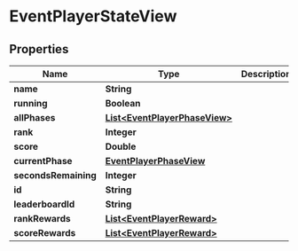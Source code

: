 

# EventPlayerStateView


## Properties

| Name | Type | Description | Notes |
|------------ | ------------- | ------------- | -------------|
|**name** | **String** |  |  [optional] |
|**running** | **Boolean** |  |  |
|**allPhases** | [**List&lt;EventPlayerPhaseView&gt;**](EventPlayerPhaseView.md) |  |  [optional] |
|**rank** | **Integer** |  |  |
|**score** | **Double** |  |  |
|**currentPhase** | [**EventPlayerPhaseView**](EventPlayerPhaseView.md) |  |  [optional] |
|**secondsRemaining** | **Integer** |  |  |
|**id** | **String** |  |  [optional] |
|**leaderboardId** | **String** |  |  [optional] |
|**rankRewards** | [**List&lt;EventPlayerReward&gt;**](EventPlayerReward.md) |  |  [optional] |
|**scoreRewards** | [**List&lt;EventPlayerReward&gt;**](EventPlayerReward.md) |  |  [optional] |



